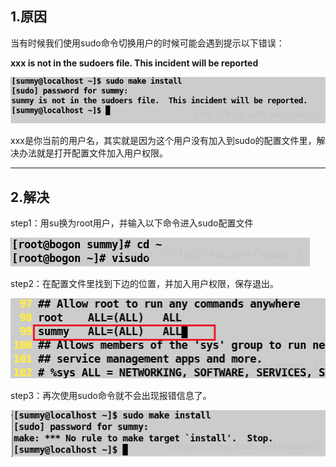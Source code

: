 ## 1.原因



当有时候我们使用sudo命令切换用户的时候可能会遇到提示以下错误：

**xxx is not in the sudoers file. This incident will be reported**

![1](./images/20170602180950035.png)

xxx是你当前的用户名，其实就是因为这个用户没有加入到sudo的配置文件里，解决办法就是打开配置文件加入用户权限。

------

## 2.解决



step1：用su换为root用户，并输入以下命令进入sudo配置文件

![2](./images/20170602181021913.png)

step2：在配置文件里找到下边的位置，并加入用户权限，保存退出。

![3](./images/20170602181231866.png)

step3：再次使用sudo命令就不会出现报错信息了。

![4](./images/20170602181400572.png)